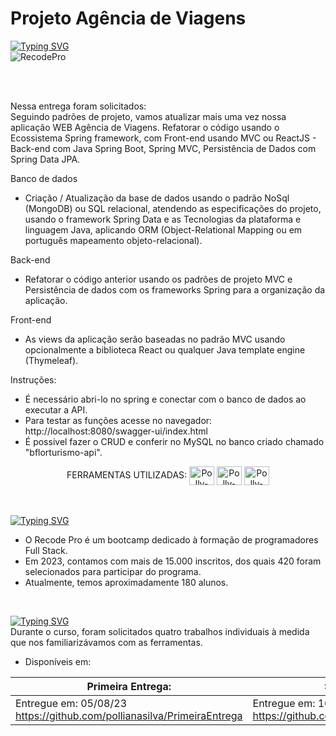 # Projeto Agência de Viagens
[![Typing SVG](https://readme-typing-svg.herokuapp.com?font=Montserrat&size=30&pause=1000&color=FD8524&random=false&width=435&lines=Quarta+Entrega)](https://git.io/typing-svg)<br>
![RecodePro](https://img.shields.io/badge/RecodePro-fd8524?style=for-the-badge&logo=chipperci&logoColor=white)
<br><br>



<br>

Nessa entrega foram solicitados:
<br>
Seguindo padrões de projeto, vamos atualizar mais uma vez nossa aplicação WEB Agência de Viagens. Refatorar o código usando o Ecossistema Spring framework, com Front-end usando MVC ou ReactJS - Back-end com Java Spring Boot, Spring MVC, Persistência de Dados com Spring Data JPA. 

Banco de dados 

- Criação / Atualização da base de dados usando o padrão NoSql (MongoDB) ou SQL relacional, atendendo as especificações do projeto, usando o framework Spring Data e as Tecnologias da plataforma e linguagem Java, aplicando ORM (Object-Relational Mapping ou em português mapeamento objeto-relacional).  
 

Back-end 

- Refatorar o código anterior usando os padrões de projeto MVC e Persistência de dados com os frameworks Spring para a organização da aplicação. 
  

Front-end 

- As views da aplicação serão baseadas no padrão MVC usando opcionalmente a biblioteca React ou qualquer Java template engine (Thymeleaf). 

Instruções: 
- É necessário abri-lo no spring e conectar com o banco de dados ao executar a API.
- Para testar as funções acesse no navegador: http://localhost:8080/swagger-ui/index.html
- É possivel fazer o CRUD e conferir no MySQL no banco criado chamado "bflorturismo-api". 
 <div style="display: inline_block" align = "center">
FERRAMENTAS UTILIZADAS:
<img align="center" alt="Polly-Spring" height="30" width="40" src="https://cdn.jsdelivr.net/gh/devicons/devicon/icons/spring/spring-original.svg"> 
<img align="center" alt="Polly-Mysql" height="30" width="40" src="https://cdn.jsdelivr.net/gh/devicons/devicon/icons/mysql/mysql-original.svg"> 
<img align="center" alt="Polly-swagger" height="30" width="40" src="https://cdn.svgporn.com/logos/swagger.svg"> 
</div> 
<br><br>

[![Typing SVG](https://readme-typing-svg.herokuapp.com?font=Montserrat&size=30&pause=1000&color=FD8524&random=false&width=435&lines=Sobre+o+RecodePro)](https://git.io/typing-svg)

- O Recode Pro é um bootcamp dedicado à formação de programadores Full Stack.
-  Em 2023, contamos com mais de 15.000 inscritos, dos quais 420 foram selecionados para participar do programa.
-  Atualmente, temos aproximadamente 180 alunos.
 <br> 

[![Typing SVG](https://readme-typing-svg.herokuapp.com?font=Montserrat&size=30&pause=1000&color=FD8524&random=false&width=435&lines=Desenvolvimento+Cont%C3%ADnuo)](https://git.io/typing-svg)
<br>
Durante o curso, foram solicitados quatro trabalhos individuais à medida que nos familiarizávamos com as ferramentas.
 
- Disponíveis em:

| Primeira Entrega:| Segunda Entrega: | Terceira Entrega | Quarta Entrega | Última Entrega |
| --- | --- | --- | --- | --- |
| Entregue em: 05/08/23<br> https://github.com/pollianasilva/PrimeiraEntrega| Entregue em: 16/10/23<br> https://github.com/pollianasilva/SegundaEntrega | Entregue em: 03/11/23<br> https://github.com/pollianasilva/TerceiraEntrega | Entregue em: Prevista para: 09/01/24<br>https://github.com/pollianasilva/QuartaEntrega | Prevista para: 09/01/24<br>https://github.com/pollianasilva/UltimaEntrega |








